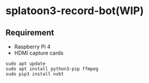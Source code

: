 # splatoon3-record-bot(WIP)

## Requirement

* Raspberry Pi 4
* HDMI capture cards

```
sudo apt update
sudo apt install python3-pip ffmpeg
sudo pip3 install nxbt
```
